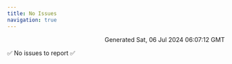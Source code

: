```yaml
---
title: No Issues
navigation: true
---
```


<p style="text-align:right;color:#cccs">
Generated Sat, 06 Jul 2024 06:07:12 GMT
</p>
<p>✅ No issues to report ✅</p>



